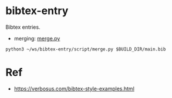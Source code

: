# bibtex-entry
Bibtex entries.

* merging: [merge.py](script/merge.py)
```
python3 ~/ws/bibtex-entry/script/merge.py $BUILD_DIR/main.bib
```

# Ref
* https://verbosus.com/bibtex-style-examples.html

